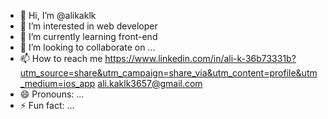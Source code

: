 - 👋 Hi, I’m @alikaklk
- 👀 I’m interested in web developer
- 🌱 I’m currently learning front-end 
- 💞️ I’m looking to collaborate on ...
- 📫 How to reach me https://www.linkedin.com/in/ali-k-36b73331b?utm_source=share&utm_campaign=share_via&utm_content=profile&utm_medium=ios_app   ali.kaklk3657@gmail.com
- 😄 Pronouns: ...
- ⚡ Fun fact: ...

<!---
alikaklk/alikaklk is a ✨ special ✨ repository because its `README.md` (this file) appears on your GitHub profile.
You can click the Preview link to take a look at your changes.
--->
